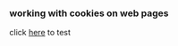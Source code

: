 ### working with cookies on web pages

click [here](https://kenwren.github.io/cookies-consent/) to test

